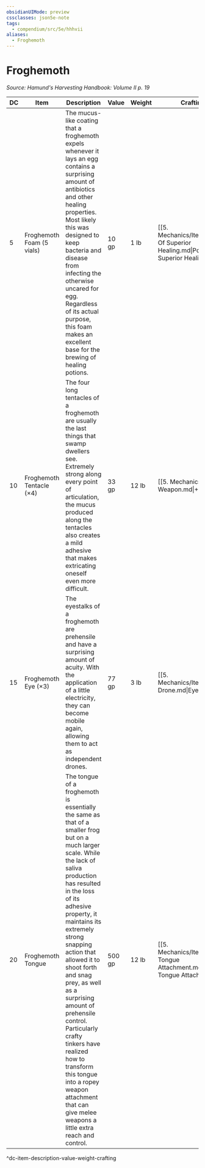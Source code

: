 ```yaml
---
obsidianUIMode: preview
cssclasses: json5e-note
tags:
  - compendium/src/5e/hhhvii
aliases:
  - Froghemoth
---
```

# Froghemoth
*Source: Hamund's Harvesting Handbook: Volume II p. 19* 

| DC | Item | Description | Value | Weight | Crafting |
|----|------|-------------|-------|--------|----------|
| 5 | Froghemoth Foam (5 vials) | The mucus-like coating that a froghemoth expels whenever it lays an egg contains a surprising amount of antibiotics and other healing properties. Most likely this was designed to keep bacteria and disease from infecting the otherwise uncared for egg. Regardless of its actual purpose, this foam makes an excellent base for the brewing of healing potions. | 10 gp | 1 lb | [[5. Mechanics/Items/Potion Of Superior Healing.md\|Potion of Superior Healing]] |
| 10 | Froghemoth Tentacle (×4) | The four long tentacles of a froghemoth are usually the last things that swamp dwellers see. Extremely strong along every point of articulation, the mucus produced along the tentacles also creates a mild adhesive that makes extricating oneself even more difficult. | 33 gp | 12 lb | [[5. Mechanics/Items/2 Weapon.md\|+2 Whip]] |
| 15 | Froghemoth Eye (×3) | The eyestalks of a froghemoth are prehensile and have a surprising amount of acuity. With the application of a little electricity, they can become mobile again, allowing them to act as independent drones. | 77 gp | 3 lb | [[5. Mechanics/Items/Eye Drone.md\|Eye Drone]] |
| 20 | Froghemoth Tongue | The tongue of a froghemoth is essentially the same as that of a smaller frog but on a much larger scale. While the lack of saliva production has resulted in the loss of its adhesive property, it maintains its extremely strong snapping action that allowed it to shoot forth and snag prey, as well as a surprising amount of prehensile control. Particularly crafty tinkers have realized how to transform this tongue into a ropey weapon attachment that can give melee weapons a little extra reach and control. | 500 gp | 12 lb | [[5. Mechanics/Items/Snap Tongue Attachment.md\|Snap Tongue Attachment]] |
^dc-item-description-value-weight-crafting
